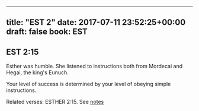 
---
title: "EST 2"
date: 2017-07-11 23:52:25+00:00
draft: false
book: EST
---

## EST 2:15

Esther was humble. She listened to instructions both from Mordecai and Hegai, the king's Eunuch.

Your level of success is determined by your level of obeying simple instructions.

Related verses: ESTHER 2:15. See [notes](https://my.bible.com/notes/2677317735210017045)


